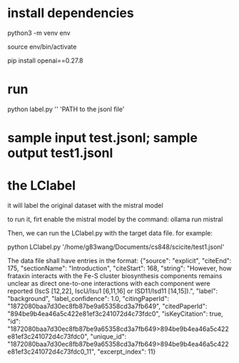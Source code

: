 # install dependencies

python3 -m venv env

source env/bin/activate

pip install openai==0.27.8

# run

python label.py '<API KEY>' 'PATH to the jsonl file'

# sample input test.jsonl; sample output test1.jsonl

# the LClabel
it will label the original dataset with the mistral model

to run it, firt enable the mistral model by the command: ollama run mistral

Then, we can run the LClabel.py with the target data file.
for example:

python LClabel.py '/home/g83wang/Documents/cs848/scicite/test1.jsonl'

The data file shall have entries in the format:
{"source": "explicit", "citeEnd": 175, "sectionName": "Introduction", "citeStart": 168, "string": "However, how frataxin interacts with the Fe-S cluster biosynthesis components remains unclear as direct one-to-one interactions with each component were reported (IscS [12,22], IscU/Isu1 [6,11,16] or ISD11/Isd11 [14,15]).", "label": "background", "label_confidence": 1.0, "citingPaperId": "1872080baa7d30ec8fb87be9a65358cd3a7fb649", "citedPaperId": "894be9b4ea46a5c422e81ef3c241072d4c73fdc0", "isKeyCitation": true, "id": "1872080baa7d30ec8fb87be9a65358cd3a7fb649>894be9b4ea46a5c422e81ef3c241072d4c73fdc0", "unique_id": "1872080baa7d30ec8fb87be9a65358cd3a7fb649>894be9b4ea46a5c422e81ef3c241072d4c73fdc0_11", "excerpt_index": 11}

